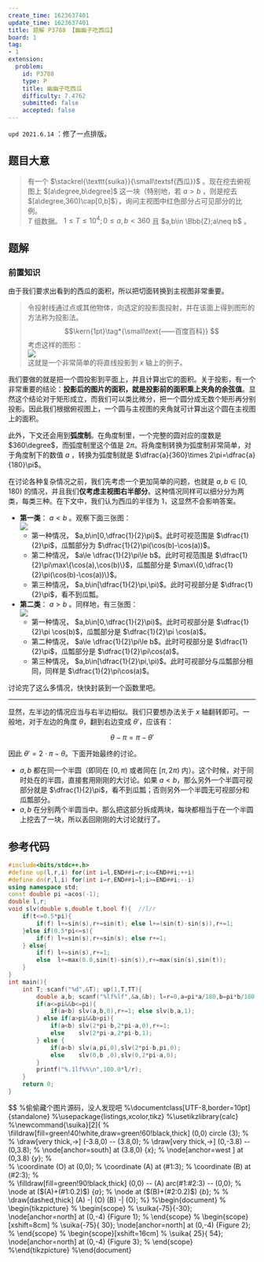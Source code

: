 ```yaml
---
create_time: 1623637401
update_time: 1623637401
title: 题解 P3788 【幽幽子吃西瓜】
board: 1
tag:
- 1
extension:
  problem:
    id: P3788
    type: P
    title: 幽幽子吃西瓜
    difficulty: 7.4762
    submitted: false
    accepted: false
---
```

$\texttt{upd 2021.6.14}$ ：修了一点排版。

## 题目大意

> 有一个 $\stackrel{\texttt{suika}}{\small\textsf{西瓜}}$ 。现在挖去俯视图上 $[a\degree,b\degree]$ 这一块（特别地，若 $a>b$ ，则是挖去 $[a\degree,360)\cap[0,b]$），询问主视图中红色部分占可见部分的比例。  
> $T$ 组数据。 $1\le T\le 10^4;0\le a,b<360$ 且 $a,b\in \Bbb{Z};a\neq b$ 。

## 题解

### 前置知识

由于我们要求出看到的西瓜的面积，所以把切面转换到主视图非常重要。

> 令投射线通过点或其他物体，向选定的投影面投射，并在该面上得到图形的方法称为投影法。  
> $$\kern{1pt}\tag*{\small\text{——百度百科}}
$$
> 考虑这样的图形：  
> ![](https://cdn.luogu.com.cn/upload/image_hosting/5ckgpxft.png)  
> 这就是一个非常简单的将直线投影到 $x$ 轴上的例子。

我们要做的就是把一个圆投影到平面上，并且计算出它的面积。关于投影，有一个非常重要的结论：**投影后的图片的面积，就是投影前的面积乘上夹角的余弦值**。显然这个结论对于矩形成立，而我们可以类比微分，把一个圆分成无数个矩形再分别投影。因此我们根据俯视图上，一个圆与主视图的夹角就可计算出这个圆在主视图上的面积。

此外，下文还会用到**弧度制**。在角度制里，一个完整的圆对应的度数是 $360\degree$，而弧度制里这个值是 $2\pi$。将角度制转换为弧度制非常简单，对于角度制下的数值 $a$ ，转换为弧度制就是 $\dfrac{a}{360}\times 2\pi=\dfrac{a}{180}\pi$。

在讨论各种复杂情况之前，我们先考虑一个更加简单的问题，也就是 $a,b\in[0,180)$ 的情况，并且我们**仅考虑主视图右半部分**。这种情况同样可以细分分为两类，每类三种。在下文中，我们认为西瓜的半径为 $1$，这显然不会影响答案。

- **第一类**： $a<b$ 。观察下面三张图：  
![](https://cdn.luogu.com.cn/upload/image_hosting/s8nv0380.png)  
  - 第一种情况， $a,b\in[0,\dfrac{1}{2}\pi)$。此时可视范围是 $\dfrac{1}{2}\pi$，瓜瓢部分为 $\dfrac{1}{2}\pi(\cos(b)-\cos(a))$。
  - 第二种情况， $a\le \dfrac{1}{2}\pi\le b$。此时可视范围是 $\dfrac{1}{2}\pi\max\{\cos(a),\cos(b)\}$，瓜瓢部分是 $\max\{0,\dfrac{1}{2}\pi(\cos(b)-\cos(a))\}$。
  - 第三种情况， $a,b\in[\dfrac{1}{2}\pi,\pi)$。此时可视部分是 $\dfrac{1}{2}\pi$，看不到瓜瓢。
- **第二类**： $a>b$ 。同样地，有三张图：  
![](https://cdn.luogu.com.cn/upload/image_hosting/ispx11h8.png)  
  - 第一种情况， $a,b\in[0,\dfrac{1}{2}\pi)$。此时可视部分是 $\dfrac{1}{2}\pi \cos(b)$，瓜瓢部分是 $\dfrac{1}{2}\pi \cos(a)$。  
  - 第二种情况， $a\le \dfrac{1}{2}\pi\le b$。此时可视部分是 $\dfrac{1}{2}\pi$，瓜瓢部分是 $\dfrac{1}{2}\pi\cos(a)$。
  - 第三种情况， $a,b\in[\dfrac{1}{2}\pi,\pi)$。此时可视部分与瓜瓢部分相同，同样是 $\dfrac{1}{2}\pi\cos(a)$。
  
讨论完了这么多情况，快快封装到一个函数里吧。

---

显然，左半边的情况应当与右半边相似。我们只要想办法关于 $x$ 轴翻转即可。一般地，对于左边的角度 $\theta$，翻到右边变成 $\theta'$，应该有：

$$
\theta-\pi=\pi-\theta'
$$

因此 $\theta'=2\cdot \pi-\theta$。下面开始最终的讨论。

- $a,b$ 都在同一个半圆（即同在 $[0,\pi)$ 或者同在 $[\pi,2\pi)$ 内）。这个时候，对于同时处在的半圆，直接套用刚刚的大讨论。如果 $a<b$，那么另外一个半圆可视部分就是 $\dfrac{1}{2}\pi$，看不到瓜瓢；否则另外一个半圆无可视部分和瓜瓢部分。
- $a,b$ 在分别两个半圆当中。那么把这部分拆成两块，每块都相当于在一个半圆上挖去了一块，所以丢回刚刚的大讨论就行了。

## 参考代码

```cpp
#include<bits/stdc++.h>
#define up(l,r,i) for(int i=l,END##i=r;i<=END##i;++i)
#define dn(r,l,i) for(int i=r,END##i=l;i>=END##i;--i)
using namespace std;
const double pi =acos(-1);
double l,r;	
void slv(double s,double t,bool f){	 //l/r
	if(t<=0.5*pi){
		if(f) l+=sin(s),r+=sin(t); else l+=(sin(t)-sin(s)),r+=1;
	}else if(0.5*pi<=s){
		if(f) l+=sin(s),r+=sin(s); else r+=1;
	} else{
		if(f) l+=sin(s),r+=1;
		else  l+=max(0.0,sin(t)-sin(s)),r+=max(sin(s),sin(t));
	}
}
int main(){
	int T; scanf("%d",&T); up(1,T,TT){
		double a,b; scanf("%lf%lf",&a,&b); l=r=0,a=pi*a/180,b=pi*b/180;
		if(a<=pi&&b<=pi){
			if(a<b) slv(a,b,0),r+=1; else slv(b,a,1);
		} else if(a>pi&&b>pi){
			if(a<b) slv(2*pi-b,2*pi-a,0),r+=1;
			else	slv(2*pi-a,2*pi-b,1);
		} else {
			if(a<b) slv(a,pi,0),slv(2*pi-b,pi,0);
			else	slv(0,b ,0),slv(0,2*pi-a,0);
		}
		printf("%.1lf%%\n",100.0*l/r);
	}
	return 0;
}
```

$$
%偷偷藏个图片源码，没人发现吧
%\documentclass[UTF-8,border=10pt]{standalone}
%\usepackage{listings,xcolor,tikz}
%\usetikzlibrary{calc}
%\newcommand{\suika}[2]{
%	\filldraw[fill=green!40!white,draw=green!60!black,thick] (0,0) circle (3);
%
%	\draw[very thick,->] (-3.8,0) -- (3.8,0);
%	\draw[very thick,->] (0,-3.8) -- (0,3.8);
%	\node[anchor=south] at (3.8,0) {$x$};
%	\node[anchor=west ] at (0,3.8) {$y$};
%	
%	\coordinate (O) at (0,0);
%	\coordinate (A) at (#1:3);
%	\coordinate (B) at (#2:3);
%	
%	\filldraw[fill=green!90!black,thick] (0,0) -- (A) arc(#1:#2:3) -- (0,0);
%	\node at ($(A)+(#1:0.2)$) {$a$};
%	\node at ($(B)+(#2:0.2)$) {$b$};
%
%	\draw[dashed,thick] (A) -| (O) (B) -| (O);
%}
%\begin{document}
%	\begin{tikzpicture}
%		\begin{scope}
%			\suika{-75}{-30}; \node[anchor=north] at (0,-4) {Figure 1};
%		\end{scope}
%		\begin{scope}[xshift=8cm]
%			\suika{-75}{ 30}; \node[anchor=north] at (0,-4) {Figure 2};
%		\end{scope}
%		\begin{scope}[xshift=16cm]
%			\suika{ 25}{ 54}; \node[anchor=north] at (0,-4) {Figure 3};
%		\end{scope}
%\end{tikzpicture}
%\end{document}
